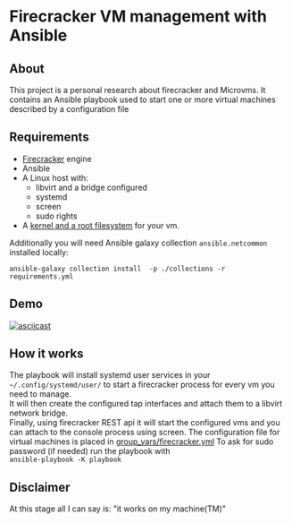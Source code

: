 # Firecracker VM management with Ansible

## About

This project is a personal research about firecracker and Microvms. It contains an Ansible playbook used to start one or more virtual machines described by a configuration file

## Requirements


* [Firecracker](https://github.com/firecracker-microvm/firecracker) engine
* Ansible
* A Linux host with:
  -  libvirt and a bridge configured
  -  systemd
  -  screen
  -  sudo rights
* A [kernel and a root filesystem](https://github.com/firecracker-microvm/firecracker/blob/main/docs/getting-started.md#running-firecracker) for your vm. 

Additionally you will need Ansible galaxy collection `ansible.netcommon` installed locally:

`ansible-galaxy collection install  -p ./collections -r requirements.yml`

## Demo

[![asciicast](https://asciinema.org/a/449532.svg)](https://asciinema.org/a/449532)

## How it works

The playbook will install systemd user services in your `~/.config/systemd/user/` to start a firecracker process for every vm you need to manage.  
It will then create the configured tap interfaces and attach them to a libvirt network bridge.  
Finally, using firecracker REST api it will start the configured vms and you can attach to the console process using screen.
The configuration file for virtual machines is placed in [group_vars/firecracker.yml](group_vars/firecracker.yml)
To ask for sudo password (if needed) run the playbook with  
`ansible-playbook -K playbook`

## Disclaimer
At this stage all I can say is: "it works on my machine(TM)"